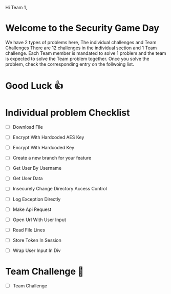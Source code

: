 Hi Team 1, 

# Welcome to the Security Game Day

We have 2 types of problems here, The individual challenges and Team Challenges
There are 12 challenges in the individual section and 1 Team challenge. Each Team member is mandated to solve 1 problem and the team is expected to solve the Team problem together.
Once you solve the problem, check the corresponding entry on the follwoing list. 

# Good Luck 👍

# Individual problem Checklist

- [ ] Download File
- [ ] Encrypt With Hardcoded AES Key
- [ ] Encrypt With Hardcoded Key
- [ ] Create a new branch for your feature
- [ ] Get User By Username
- [ ] Get User Data
- [ ] Insecurely Change Directory Access Control
- [ ] Log Exception Directly
- [ ] Make Api Request
- [ ] Open Url With User Input
- [ ] Read File Lines
- [ ] Store Token In Session
- [ ] Wrap User Input In Div


# Team Challenge 💪

- [ ] Team Challenge
